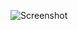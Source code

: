 ![Screenshot](https://raw.githubusercontent.com/Cryakl/Ultimate-RAT-Collection/refs/heads/main/Infector/Infector%201.6/Screenshot.png)
